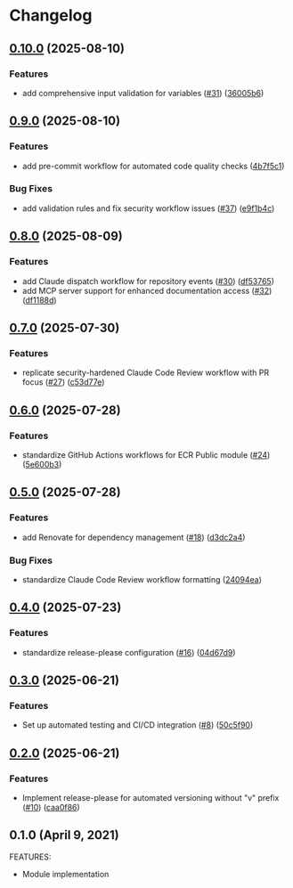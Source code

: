 # Changelog

## [0.10.0](https://github.com/lgallard/terraform-aws-ecrpublic/compare/0.9.0...0.10.0) (2025-08-10)


### Features

* add comprehensive input validation for variables ([#31](https://github.com/lgallard/terraform-aws-ecrpublic/issues/31)) ([36005b6](https://github.com/lgallard/terraform-aws-ecrpublic/commit/36005b6777e401bd466dd89d07f95fd8c98a7c88))

## [0.9.0](https://github.com/lgallard/terraform-aws-ecrpublic/compare/0.8.0...0.9.0) (2025-08-10)


### Features

* add pre-commit workflow for automated code quality checks ([4b7f5c1](https://github.com/lgallard/terraform-aws-ecrpublic/commit/4b7f5c13803848ced32a580668c2e4dedbb96125))


### Bug Fixes

* add validation rules and fix security workflow issues ([#37](https://github.com/lgallard/terraform-aws-ecrpublic/issues/37)) ([e9f1b4c](https://github.com/lgallard/terraform-aws-ecrpublic/commit/e9f1b4c97b5883f5bf5028a38d57e37c84155b4b))

## [0.8.0](https://github.com/lgallard/terraform-aws-ecrpublic/compare/0.7.0...0.8.0) (2025-08-09)


### Features

* add Claude dispatch workflow for repository events ([#30](https://github.com/lgallard/terraform-aws-ecrpublic/issues/30)) ([df53765](https://github.com/lgallard/terraform-aws-ecrpublic/commit/df53765d16b4d6129bd4863bd8498db1ac4ba134))
* add MCP server support for enhanced documentation access ([#32](https://github.com/lgallard/terraform-aws-ecrpublic/issues/32)) ([df1188d](https://github.com/lgallard/terraform-aws-ecrpublic/commit/df1188ddd7ccf2cbafae08ec798945a6f476e779))

## [0.7.0](https://github.com/lgallard/terraform-aws-ecrpublic/compare/0.6.0...0.7.0) (2025-07-30)


### Features

* replicate security-hardened Claude Code Review workflow with PR focus ([#27](https://github.com/lgallard/terraform-aws-ecrpublic/issues/27)) ([c53d77e](https://github.com/lgallard/terraform-aws-ecrpublic/commit/c53d77e0d57953258df50b7ec5645f5996a6cdb6))

## [0.6.0](https://github.com/lgallard/terraform-aws-ecrpublic/compare/0.5.0...0.6.0) (2025-07-28)


### Features

* standardize GitHub Actions workflows for ECR Public module ([#24](https://github.com/lgallard/terraform-aws-ecrpublic/issues/24)) ([5e600b3](https://github.com/lgallard/terraform-aws-ecrpublic/commit/5e600b34967ae835c3a41f0c152a011b1604fee3))

## [0.5.0](https://github.com/lgallard/terraform-aws-ecrpublic/compare/0.4.0...0.5.0) (2025-07-28)


### Features

* add Renovate for dependency management ([#18](https://github.com/lgallard/terraform-aws-ecrpublic/issues/18)) ([d3dc2a4](https://github.com/lgallard/terraform-aws-ecrpublic/commit/d3dc2a4a74e625b79bd323e938e6691526883ee6))


### Bug Fixes

* standardize Claude Code Review workflow formatting ([24094ea](https://github.com/lgallard/terraform-aws-ecrpublic/commit/24094eaf06c14283cdf1f4d93778a687792e1f4e))

## [0.4.0](https://github.com/lgallard/terraform-aws-ecrpublic/compare/0.3.0...0.4.0) (2025-07-23)


### Features

* standardize release-please configuration ([#16](https://github.com/lgallard/terraform-aws-ecrpublic/issues/16)) ([04d67d9](https://github.com/lgallard/terraform-aws-ecrpublic/commit/04d67d9876fd4bc0310ea4e63834617241d9f396))

## [0.3.0](https://github.com/lgallard/terraform-aws-ecrpublic/compare/0.2.0...0.3.0) (2025-06-21)


### Features

* Set up automated testing and CI/CD integration ([#8](https://github.com/lgallard/terraform-aws-ecrpublic/issues/8)) ([50c5f90](https://github.com/lgallard/terraform-aws-ecrpublic/commit/50c5f90ce1ab7d4f345668c76de5381e60743362))

## [0.2.0](https://github.com/lgallard/terraform-aws-ecrpublic/compare/0.1.0...0.2.0) (2025-06-21)


### Features

* Implement release-please for automated versioning without "v" prefix ([#10](https://github.com/lgallard/terraform-aws-ecrpublic/issues/10)) ([caa0f86](https://github.com/lgallard/terraform-aws-ecrpublic/commit/caa0f868e0e3522dd1c979fd29c92e3db17c135f))

## 0.1.0 (April 9, 2021)

FEATURES:

  * Module implementation

